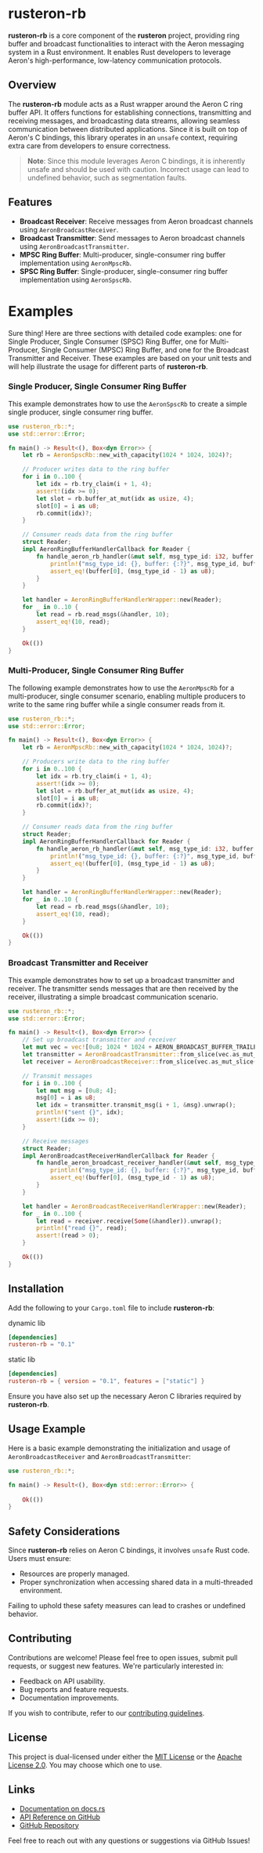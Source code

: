 # rusteron-rb

**rusteron-rb** is a core component of the **rusteron** project, providing ring buffer and broadcast functionalities to interact with the Aeron messaging system in a Rust environment. It enables Rust developers to leverage Aeron's high-performance, low-latency communication protocols.

## Overview

The **rusteron-rb** module acts as a Rust wrapper around the Aeron C ring buffer API. It offers functions for establishing connections, transmitting and receiving messages, and broadcasting data streams, allowing seamless communication between distributed applications. Since it is built on top of Aeron's C bindings, this library operates in an `unsafe` context, requiring extra care from developers to ensure correctness.

> **Note**: Since this module leverages Aeron C bindings, it is inherently unsafe and should be used with caution. Incorrect usage can lead to undefined behavior, such as segmentation faults.

## Features

- **Broadcast Receiver**: Receive messages from Aeron broadcast channels using `AeronBroadcastReceiver`.
- **Broadcast Transmitter**: Send messages to Aeron broadcast channels using `AeronBroadcastTransmitter`.
- **MPSC Ring Buffer**: Multi-producer, single-consumer ring buffer implementation using `AeronMpscRb`.
- **SPSC Ring Buffer**: Single-producer, single-consumer ring buffer implementation using `AeronSpscRb`.

# Examples

Sure thing! Here are three sections with detailed code examples: one for Single Producer, Single Consumer (SPSC) Ring Buffer, one for Multi-Producer, Single Consumer (MPSC) Ring Buffer, and one for the Broadcast Transmitter and Receiver. These examples are based on your unit tests and will help illustrate the usage for different parts of **rusteron-rb**.

### Single Producer, Single Consumer Ring Buffer

This example demonstrates how to use the `AeronSpscRb` to create a simple single producer, single consumer ring buffer.

```rust
use rusteron_rb::*;
use std::error::Error;

fn main() -> Result<(), Box<dyn Error>> {
    let rb = AeronSpscRb::new_with_capacity(1024 * 1024, 1024)?;

    // Producer writes data to the ring buffer
    for i in 0..100 {
        let idx = rb.try_claim(i + 1, 4);
        assert!(idx >= 0);
        let slot = rb.buffer_at_mut(idx as usize, 4);
        slot[0] = i as u8;
        rb.commit(idx)?;
    }

    // Consumer reads data from the ring buffer
    struct Reader;
    impl AeronRingBufferHandlerCallback for Reader {
        fn handle_aeron_rb_handler(&mut self, msg_type_id: i32, buffer: &[u8]) {
            println!("msg_type_id: {}, buffer: {:?}", msg_type_id, buffer);
            assert_eq!(buffer[0], (msg_type_id - 1) as u8);
        }
    }

    let handler = AeronRingBufferHandlerWrapper::new(Reader);
    for _ in 0..10 {
        let read = rb.read_msgs(&handler, 10);
        assert_eq!(10, read);
    }

    Ok(())
}
```

### Multi-Producer, Single Consumer Ring Buffer

The following example demonstrates how to use the `AeronMpscRb` for a multi-producer, single consumer scenario, enabling multiple producers to write to the same ring buffer while a single consumer reads from it.

```rust
use rusteron_rb::*;
use std::error::Error;

fn main() -> Result<(), Box<dyn Error>> {
    let rb = AeronMpscRb::new_with_capacity(1024 * 1024, 1024)?;

    // Producers write data to the ring buffer
    for i in 0..100 {
        let idx = rb.try_claim(i + 1, 4);
        assert!(idx >= 0);
        let slot = rb.buffer_at_mut(idx as usize, 4);
        slot[0] = i as u8;
        rb.commit(idx)?;
    }

    // Consumer reads data from the ring buffer
    struct Reader;
    impl AeronRingBufferHandlerCallback for Reader {
        fn handle_aeron_rb_handler(&mut self, msg_type_id: i32, buffer: &[u8]) {
            println!("msg_type_id: {}, buffer: {:?}", msg_type_id, buffer);
            assert_eq!(buffer[0], (msg_type_id - 1) as u8);
        }
    }

    let handler = AeronRingBufferHandlerWrapper::new(Reader);
    for _ in 0..10 {
        let read = rb.read_msgs(&handler, 10);
        assert_eq!(10, read);
    }

    Ok(())
}
```

### Broadcast Transmitter and Receiver

This example demonstrates how to set up a broadcast transmitter and receiver. The transmitter sends messages that are then received by the receiver, illustrating a simple broadcast communication scenario.

```rust
use rusteron_rb::*;
use std::error::Error;

fn main() -> Result<(), Box<dyn Error>> {
    // Set up broadcast transmitter and receiver
    let mut vec = vec![0u8; 1024 * 1024 + AERON_BROADCAST_BUFFER_TRAILER_LENGTH];
    let transmitter = AeronBroadcastTransmitter::from_slice(vec.as_mut_slice(), 1024)?;
    let receiver = AeronBroadcastReceiver::from_slice(vec.as_mut_slice())?;

    // Transmit messages
    for i in 0..100 {
        let mut msg = [0u8; 4];
        msg[0] = i as u8;
        let idx = transmitter.transmit_msg(i + 1, &msg).unwrap();
        println!("sent {}", idx);
        assert!(idx >= 0);
    }

    // Receive messages
    struct Reader;
    impl AeronBroadcastReceiverHandlerCallback for Reader {
        fn handle_aeron_broadcast_receiver_handler(&mut self, msg_type_id: i32, buffer: &mut [u8]) {
            println!("msg_type_id: {}, buffer: {:?}", msg_type_id, buffer);
            assert_eq!(buffer[0], (msg_type_id - 1) as u8);
        }
    }

    let handler = AeronBroadcastReceiverHandlerWrapper::new(Reader);
    for _ in 0..100 {
        let read = receiver.receive(Some(&handler)).unwrap();
        println!("read {}", read);
        assert!(read > 0);
    }

    Ok(())
}
```

## Installation

Add the following to your `Cargo.toml` file to include **rusteron-rb**:

dynamic lib
```toml
[dependencies]
rusteron-rb = "0.1"
```

static lib
```toml
[dependencies]
rusteron-rb = { version = "0.1", features = ["static"] }
```

Ensure you have also set up the necessary Aeron C libraries required by **rusteron-rb**.

## Usage Example

Here is a basic example demonstrating the initialization and usage of `AeronBroadcastReceiver` and `AeronBroadcastTransmitter`:

```rust
use rusteron_rb::*;

fn main() -> Result<(), Box<dyn std::error::Error>> {
    
    Ok(())
}
```

## Safety Considerations

Since **rusteron-rb** relies on Aeron C bindings, it involves `unsafe` Rust code. Users must ensure:

- Resources are properly managed.
- Proper synchronization when accessing shared data in a multi-threaded environment.

Failing to uphold these safety measures can lead to crashes or undefined behavior.

## Contributing

Contributions are welcome! Please feel free to open issues, submit pull requests, or suggest new features. We're particularly interested in:

- Feedback on API usability.
- Bug reports and feature requests.
- Documentation improvements.

If you wish to contribute, refer to our [contributing guidelines](https://github.com/mimran1980/rusteron/blob/main/CONTRIBUTING.md).

## License

This project is dual-licensed under either the [MIT License](https://opensource.org/licenses/MIT) or the [Apache License 2.0](https://www.apache.org/licenses/LICENSE-2.0). You may choose which one to use.

## Links

- [Documentation on docs.rs](https://docs.rs/rusteron-rb/)
- [API Reference on GitHub](https://mimran1980.github.io/rusteron/rusteron_rb)
- [GitHub Repository](https://github.com/mimran1980/rusteron)

Feel free to reach out with any questions or suggestions via GitHub Issues!